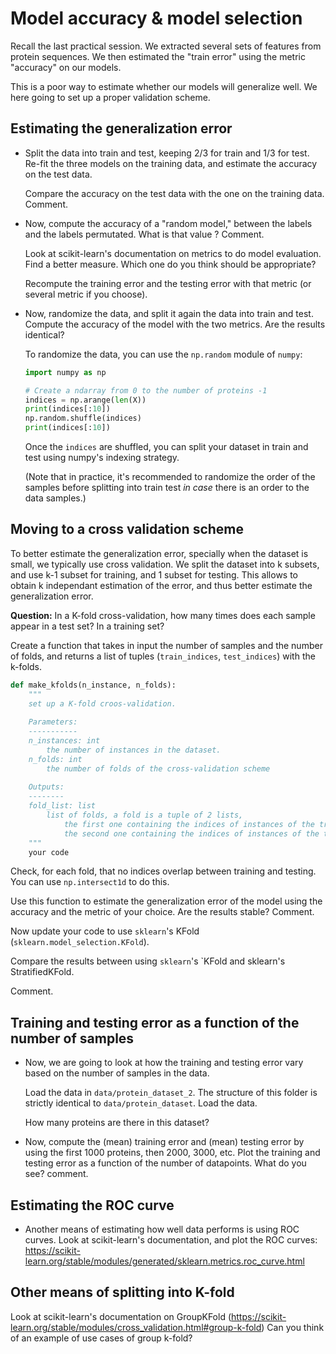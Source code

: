 # Model accuracy & model selection

Recall the last practical session. We extracted several sets of features from
protein sequences. We then estimated the "train error" using the metric
"accuracy" on our models.

This is a poor way to estimate whether our models will generalize well. We
here going to set up a proper validation scheme.

## Estimating the generalization error

- Split the data into train and test, keeping 2/3 for train and 1/3 for test.
  Re-fit the three models on the training data, and estimate the accuracy on
  the test data.

  Compare the accuracy on the test data with the one on the training data.
  Comment.

- Now, compute the accuracy of a "random model," between the labels and the
  labels permutated. What is that value ?
  Comment.

  Look at scikit-learn's documentation on metrics to do model evaluation. Find
  a better measure. Which one do you think should be appropriate?

  Recompute the training error and the testing error with that metric (or
  several metric if you choose).

- Now, randomize the data, and split it again the data into train and test.
  Compute the accuracy of the model with the two metrics. Are the results
  identical?

  To randomize the data, you can use the `np.random` module of `numpy`:
  
  ```python
  import numpy as np

  # Create a ndarray from 0 to the number of proteins -1
  indices = np.arange(len(X))
  print(indices[:10])
  np.random.shuffle(indices)
  print(indices[:10])
  ```
  
  Once the `indices` are shuffled, you can split your dataset in train and
  test using numpy's indexing strategy.

  (Note that in practice, it's recommended to randomize the order of the
  samples before splitting into train test *in case* there is an order to the
  data samples.)

## Moving to a cross validation scheme

To better estimate the generalization error, specially when the dataset is
small, we typically use cross validation. We split the dataset into k subsets,
and use k-1 subset for training, and 1 subset for testing. This allows to
obtain k independant estimation of the error, and thus better estimate the
generalization error.

**Question:** In a K-fold cross-validation, how many times does each sample
appear in a test set? In a training set?  

Create a function that takes in input the number of samples and the number of
folds, and returns a list of tuples (`train_indices`, `test_indices`) with the
k-folds.

```python
def make_kfolds(n_instance, n_folds):
    """
    set up a K-fold croos-validation.
    
    Parameters:
    -----------
    n_instances: int
        the number of instances in the dataset.
    n_folds: int
        the number of folds of the cross-validation scheme
        
    Outputs:
    --------
    fold_list: list
        list of folds, a fold is a tuple of 2 lists, 
            the first one containing the indices of instances of the training set,
            the second one containing the indices of instances of the test set
    """
    your code
```

Check, for each fold, that no indices overlap between training and testing.
You can use `np.intersect1d` to do this.

Use this function to estimate the generalization error of the model using the
accuracy and the metric of your choice. Are the results stable? Comment.

Now update your code to use `sklearn`'s KFold
(`sklearn.model_selection.KFold`).

Compare the results between using `sklearn`'s `KFold and sklearn's
StratifiedKFold.

Comment.

## Training and testing error as a function of the number of samples
- Now, we are going to look at how the training and testing error vary based
  on the number of samples in the data.

  Load the data in `data/protein_dataset_2`. The structure of this folder is
  strictly identical to `data/protein_dataset`. Load the data.

  How many proteins are there in this dataset?

- Now, compute the (mean) training error and (mean) testing error by using the first 1000
  proteins, then 2000, 3000,  etc. Plot the training and testing error as a
  function of the number of datapoints. What do you see?
  comment.

## Estimating the ROC curve

- Another means of estimating how well data performs is using ROC curves. Look
  at scikit-learn's documentation, and plot the ROC curves:
  https://scikit-learn.org/stable/modules/generated/sklearn.metrics.roc_curve.html

## Other means of splitting into K-fold

Look at scikit-learn's documentation on GroupKFold
(https://scikit-learn.org/stable/modules/cross_validation.html#group-k-fold)
Can you think of an example of use cases of group k-fold?
